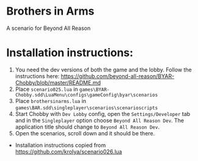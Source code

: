 # Brothers in Arms
A scenario for Beyond All Reason

# Installation instructions:

1) You need the dev versions of both the game and the lobby. Follow the instructions here: https://github.com/beyond-all-reason/BYAR-Chobby/blob/master/README.md
2) Place `scenario025.lua` in `games\BYAR-Chobby.sdd\LuaMenu\configs\gameConfig\byar\scenarios`
3) Place `brothersinarms.lua` in `games\BAR.sdd\singleplayer\scenarios\scenarioscripts`
4) Start Chobby with `Dev Lobby` config, open the `Settings/Developer` tab and in the `Singleplayer` option choose `Beyond All Reason Dev`. The application title should change to `Beyond All Reason Dev`.
5) Open the scenarios, scroll down and it should be there.

- Installation instructions copied from https://github.com/kroIya/scenario026.lua
